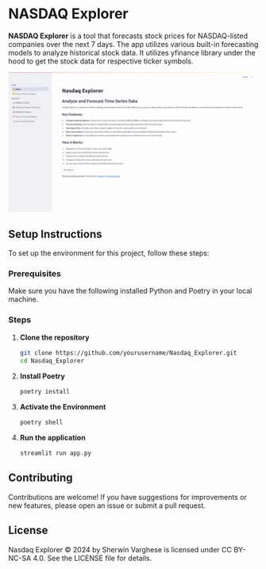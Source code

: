 # NASDAQ Explorer

**NASDAQ Explorer** is a tool that forecasts stock prices for NASDAQ-listed companies over the next 7 days. The app utilizes various built-in forecasting models to analyze historical stock data. It utilizes yfinance library under the hood to get the stock data for respective ticker symbols. 

<img src="https://github.com/Sherwin-14/Nasdaq_Explorer/blob/master/tour.gif?raw=true" alt="GIF" width="500" height="auto">

## Setup Instructions

To set up the environment for this project, follow these steps:

### Prerequisites

Make sure you have the following installed Python and Poetry in your local machine.

### Steps

1. **Clone the repository**
   ```bash
   git clone https://github.com/yourusername/Nasdaq_Explorer.git
   cd Nasdaq_Explorer
   ```
   
2. **Install Poetry**
   ```bash
   poetry install
   ```
   
3. **Activate the Environment**
   ```bash
   poetry shell
   ```
 
4. **Run the application**
   ```bash
   streamlit run app.py
   ```



## Contributing
Contributions are welcome! If you have suggestions for improvements or new features, please open an issue or submit a pull request.

## License
Nasdaq Explorer © 2024 by Sherwin Varghese is licensed under CC BY-NC-SA 4.0. See the LICENSE file for details.
